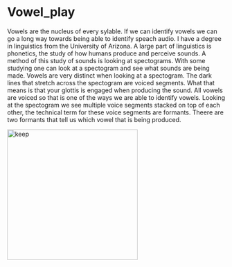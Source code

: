 # Vowel_play
Vowels are the nucleus of every sylable. If we can identify vowels we can go a long way towards being able to identify speach audio. I have a degree in linguistics from the University of Arizona. A large part of linguistics is phonetics, the study of how humans produce and perceive sounds. A method of this study of sounds is looking at spectograms. With some studying one can look at a spectogram and see what sounds are being made. Vowels are very distinct when looking at a spectogram. The dark lines that stretch across the spectogram are voiced segments. What that means is that your glottis is engaged when producing the sound. All vowels are voiced so that is one of the ways we are able to identify vowels. Looking at the spectogram we see multiple voice segments stacked on top of each other, the technical term for these voice segments are formants. Theere are two formants that tell us which vowel that is being produced. 

<img width="301" alt="keep" src="https://user-images.githubusercontent.com/60011848/129136847-ed5f5cff-620a-4f04-876c-abef3130ac25.png">
